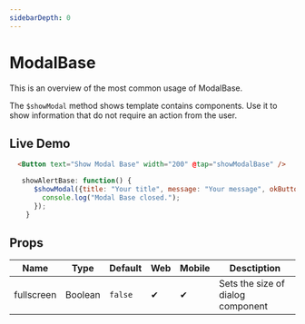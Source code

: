 ```yaml
---
sidebarDepth: 0
---
```


# ModalBase

This is an overview of the most common usage of ModalBase.

The `$showModal` method shows template contains components. Use it to show information that do not require an action from the user.

## Live Demo
<DocExampleBox :liveDemoMode="true">

```html
  <Button text="Show Modal Base" width="200" @tap="showModalBase" />
```

```js
   showAlertBase: function() {
      $showModal({title: "Your title", message: "Your message", okButtonText: "Your OK button text"}).then(() => {
        console.log("Modal Base closed.");
      });
    }
```

<ModalBaseDoc />
</DocExampleBox>

## Props

| Name     | Type    | Default | Web | Mobile | Desctiption |
| -------- | ------- | ------- | --- | ------ |------|
| fullscreen | Boolean | `false` | ✔   | ✔      |Sets the size of dialog component|

